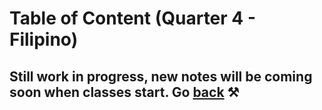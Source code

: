 # Table of Content (Quarter 4 - Filipino)

## Still work in progress, new notes will be coming soon when classes start. Go [back](./index.md) ⚒️